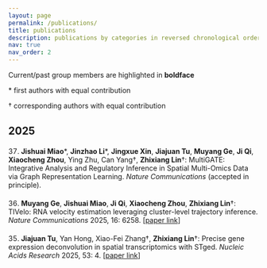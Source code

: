 ```yaml
---
layout: page
permalink: /publications/
title: publications
description: publications by categories in reversed chronological order
nav: true
nav_order: 2
---
```


<!-- _pages/publications.md -->

<div class="publications">

<p style="margin-bottom: 10px;">Current/past group members are highlighted in <strong>boldface</strong></p>
<p style="margin-bottom: 10px;">* first authors with equal contribution</p>
<p style="margin-bottom: 30px;">† corresponding authors with equal contribution</p>

<h2 style="margin-top: 30px; margin-bottom: 20px;">2025</h2>

<ol reversed start="37" style="margin-left: 0; padding-left: 0;">

<li style="margin-bottom: 20px; list-style-position: inside;">
<strong>Jishuai Miao</strong>*, <strong>Jinzhao Li</strong>*, <strong>Jingxue Xin</strong>, <strong>Jiajuan Tu</strong>, <strong>Muyang Ge</strong>, <strong>Ji Qi</strong>, <strong>Xiaocheng Zhou</strong>, Ying Zhu, Can Yang†, <strong>Zhixiang Lin</strong>†: MultiGATE: Integrative Analysis and Regulatory Inference in Spatial Multi-Omics Data via Graph Representation Learning. <em>Nature Communications</em> (accepted in principle).
</li>

<li style="margin-bottom: 20px; list-style-position: inside;">
<strong>Muyang Ge</strong>, <strong>Jishuai Miao</strong>, <strong>Ji Qi</strong>, <strong>Xiaocheng Zhou</strong>, <strong>Zhixiang Lin</strong>†: TIVelo: RNA velocity estimation leveraging cluster-level trajectory inference. <em>Nature Communications</em> 2025, 16: 6258. [<a href="#">paper link</a>]
</li>

<li style="margin-bottom: 20px; list-style-position: inside;">
<strong>Jiajuan Tu</strong>, Yan Hong, Xiao-Fei Zhang†, <strong>Zhixiang Lin</strong>†: Precise gene expression deconvolution in spatial transcriptomics with STged. <em>Nucleic Acids Research</em> 2025, 53: 4. [<a href="#">paper link</a>]
</li>

</ol>

<!-- Optional: Add more years and publications below -->

<!-- Uncomment to use Jekyll Scholar bibliography -->
<!-- {% bibliography %} -->

</div>
